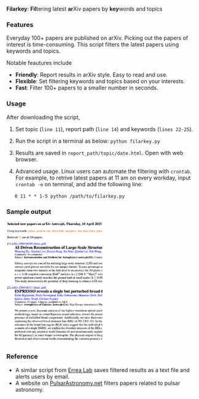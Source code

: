 
**Filarkey**: **Fil**tering latest **ar**Xiv papers by **key**words and topics

### Features
Everyday 100+ papers are published on arXiv. Picking out the papers of interest is time-consuming.
This script filters the latest papers using keywords and topics. 

Notable feautures include
- **Friendly**: Report results in arXiv style. Easy to read and use.
- **Flexible**: Set filtering keywords and topics based on your interests.
- **Fast**: Filter 100+ papers to a smaller number in seconds.

### Usage
After downloading the script,

1. Set topic (`line 11`), report path (`line 14`) and keywords (`lines 22-25`).
2. Run the script in a terminal as below: ```python filarkey.py```
3. Results are saved in `report_path/topic/date.html`. Open with web browser.

4. Advanced usage. Linux users can automate the filtering with `crontab`. For example, to retrive latest papers at 11 am on every workday, input `crontab -e` on terminal, and add the following line:
```
   0 11 * * 1-5 python /path/to/filarkey.py
```

### Sample output
<!-- ![Effects of the script](https://github.com/pulsar-xliu/filter_arxiv_by_keywords/blob/main/example.png =250x) -->
<img src="https://github.com/pulsar-xliu/filter_arxiv_by_keywords/blob/main/example.png" width="250px" />

### Reference
- A similar script from [Errea Lab](https://cfm.ehu.es/errealab/blog/python-script-to-filter-the-arxiv-and-get-an-email-daily/) saves filtered results as a text file and alerts users by email.
- A website on [PulsarAstronomy.net](https://www.pulsarastronomy.net/pulsar/) filters papers related to pulsar astronomy.